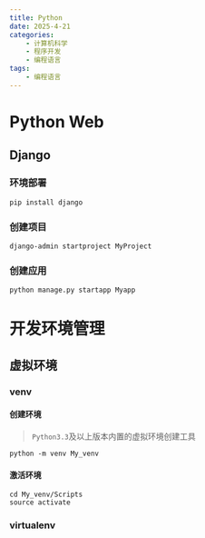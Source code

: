 ```yaml
---
title: Python
date: 2025-4-21
categories:
    - 计算机科学
    - 程序开发
    - 编程语言
tags:
    - 编程语言
---
```




# Python Web


## Django


### 环境部署

```shell
pip install django
```

### 创建项目

```shell
django-admin startproject MyProject
```

### 创建应用

```shell
python manage.py startapp Myapp
```

# 开发环境管理

## 虚拟环境



### venv

#### 创建环境

> `Python3.3`及以上版本内置的虚拟环境创建工具

```shell
python -m venv My_venv
```

#### 激活环境

```shell
cd My_venv/Scripts
source activate
```

### virtualenv